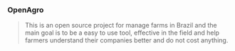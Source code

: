 ### OpenAgro
> This is an open source project for manage farms in Brazil and the main goal is to be a easy to use tool, effective in the field and help farmers understand their companies better and do not cost anything.
